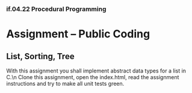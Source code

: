 ### if.04.22 Procedural Programming
# Assignment – Public Coding
## List, Sorting, Tree
With this assignment you shall implement abstract data types for a list in C.\n
Clone this assignment, open the index.html, read the assignment instructions and try to make all unit tests green.